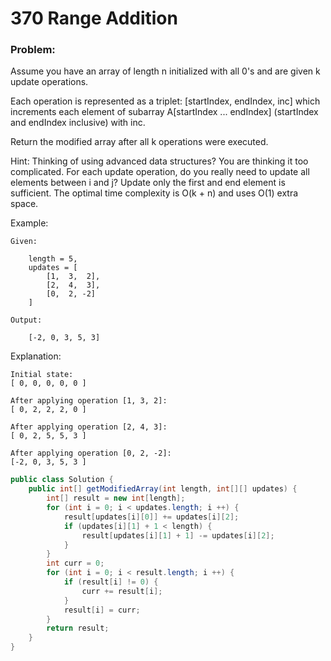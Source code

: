 # 370 Range Addition

### Problem:

Assume you have an array of length n initialized with all 0's and are given k update operations.

Each operation is represented as a triplet: [startIndex, endIndex, inc] which increments each element of subarray A[startIndex ... endIndex] (startIndex and endIndex inclusive) with inc.

Return the modified array after all k operations were executed.

Hint:
Thinking of using advanced data structures? You are thinking it too complicated.
For each update operation, do you really need to update all elements between i and j?
Update only the first and end element is sufficient.
The optimal time complexity is O(k + n) and uses O(1) extra space.


Example:
```
Given:

    length = 5,
    updates = [
        [1,  3,  2],
        [2,  4,  3],
        [0,  2, -2]
    ]

Output:

    [-2, 0, 3, 5, 3]
```

Explanation:
```
Initial state:
[ 0, 0, 0, 0, 0 ]

After applying operation [1, 3, 2]:
[ 0, 2, 2, 2, 0 ]

After applying operation [2, 4, 3]:
[ 0, 2, 5, 5, 3 ]

After applying operation [0, 2, -2]:
[-2, 0, 3, 5, 3 ]
```

```java
public class Solution {
    public int[] getModifiedArray(int length, int[][] updates) {
        int[] result = new int[length];
        for (int i = 0; i < updates.length; i ++) {
            result[updates[i][0]] += updates[i][2];
            if (updates[i][1] + 1 < length) {
                result[updates[i][1] + 1] -= updates[i][2];
            }
        }
        int curr = 0;
        for (int i = 0; i < result.length; i ++) {
            if (result[i] != 0) {
                curr += result[i];
            }
            result[i] = curr;
        }
        return result;
    }
}
```
